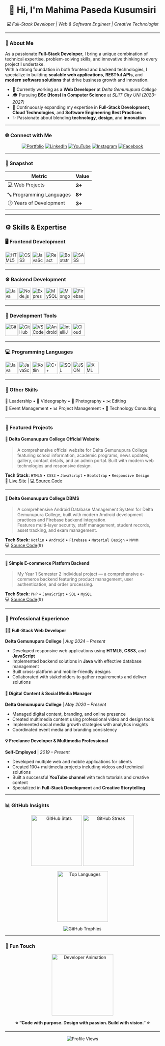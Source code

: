 <!-- Header Banner Animation -->


<h1 align="center">👋 Hi, I'm Mahima Paseda Kusumsiri</h1>
<p align="center">
  <em>💻 Full-Stack Developer | Web & Software Engineer | Creative Technologist</em>
</p>

---

### 🚀 About Me

As a passionate **Full-Stack Developer**, I bring a unique combination of technical expertise, problem-solving skills, and innovative thinking to every project I undertake.  
With a strong foundation in both frontend and backend technologies, I specialize in building **scalable web applications**, **RESTful APIs**, and **modern software solutions** that drive business growth and innovation.

- 💼 Currently working as a **Web Developer** at *Delta Gemunupura College*  
- 🎓 Pursuing **BSc (Hons) in Computer Science** at *SLIIT City UNI (2023–2027)*  
- 🌱 Continuously expanding my expertise in **Full-Stack Development**, **Cloud Technologies**, and **Software Engineering Best Practices**  
- ✨ Passionate about blending **technology**, **design**, and **innovation**  

---

### 🌐 Connect with Me

<p align="center">
  <a href="https://mahimapaseda.vercel.app/" target="_blank"><img alt="Portfolio" src="https://img.shields.io/badge/Portfolio-Visit-0A0A0A?style=for-the-badge&logo=firefox&logoColor=white" /></a>
  <a href="https://www.linkedin.com/in/mahimapaseda" target="_blank"><img alt="LinkedIn" src="https://img.shields.io/badge/LinkedIn-Connect-0077B5?style=for-the-badge&logo=linkedin" /></a>
  <a href="https://www.youtube.com/@mahimapaseda" target="_blank"><img alt="YouTube" src="https://img.shields.io/badge/YouTube-Subscribe-FF0000?style=for-the-badge&logo=youtube" /></a>
  <a href="https://www.instagram.com/mahi_pase_2002" target="_blank"><img alt="Instagram" src="https://img.shields.io/badge/Instagram-Follow-E1306C?style=for-the-badge&logo=instagram" /></a>
  <a href="https://www.facebook.com/mahima.paseda" target="_blank"><img alt="Facebook" src="https://img.shields.io/badge/Facebook-Connect-1877F2?style=for-the-badge&logo=facebook" /></a>
</p>

---

### 🧩 Snapshot

| Metric | Value |
|--------|--------|
| 💻 Web Projects | **3+** |
| 🔤 Programming Languages | **8+** |
| 🕒 Years of Development | **3+** |

---

## ⚙️ Skills & Expertise  

### 🖥️ Frontend Development  
<p>
  <img src="https://cdn.jsdelivr.net/gh/devicons/devicon/icons/html5/html5-original.svg" width="40" alt="HTML5" />
  <img src="https://cdn.jsdelivr.net/gh/devicons/devicon/icons/css3/css3-original.svg" width="40" alt="CSS3" />
  <img src="https://cdn.jsdelivr.net/gh/devicons/devicon/icons/javascript/javascript-original.svg" width="40" alt="JavaScript" />
  <img src="https://cdn.jsdelivr.net/gh/devicons/devicon/icons/react/react-original.svg" width="40" alt="React" />
  <img src="https://cdn.jsdelivr.net/gh/devicons/devicon/icons/bootstrap/bootstrap-original.svg" width="40" alt="Bootstrap" />
  <img src="https://cdn.jsdelivr.net/gh/devicons/devicon/icons/sass/sass-original.svg" width="40" alt="SASS" />
</p>

---

### ⚙️ Backend Development  
<p>
  <img src="https://cdn.jsdelivr.net/gh/devicons/devicon/icons/java/java-original.svg" width="40" alt="Java" />
  <img src="https://cdn.jsdelivr.net/gh/devicons/devicon/icons/nodejs/nodejs-original.svg" width="40" alt="Node.js" />
  <img src="https://cdn.jsdelivr.net/gh/devicons/devicon/icons/express/express-original.svg" width="40" alt="Express.js" />
  <img src="https://cdn.jsdelivr.net/gh/devicons/devicon/icons/mysql/mysql-original.svg" width="40" alt="MySQL" />
  <img src="https://cdn.jsdelivr.net/gh/devicons/devicon/icons/mongodb/mongodb-original.svg" width="40" alt="MongoDB" />
  <img src="https://cdn.jsdelivr.net/gh/devicons/devicon/icons/firebase/firebase-plain.svg" width="40" alt="Firebase" />
</p>

---

### 🧰 Development Tools  
<p>
  <img src="https://cdn.jsdelivr.net/gh/devicons/devicon/icons/git/git-original.svg" width="40" alt="Git" />
  <img src="https://cdn.jsdelivr.net/gh/devicons/devicon/icons/github/github-original.svg" width="40" alt="GitHub" />
  <img src="https://cdn.jsdelivr.net/gh/devicons/devicon/icons/vscode/vscode-original.svg" width="40" alt="VS Code" />
  <img src="https://cdn.jsdelivr.net/gh/devicons/devicon/icons/androidstudio/androidstudio-original.svg" width="40" alt="Android Studio" />
  <img src="https://cdn.jsdelivr.net/gh/devicons/devicon/icons/intellij/intellij-original.svg" width="40" alt="IntelliJ" />
  <img src="https://cdn.jsdelivr.net/gh/devicons/devicon/icons/googlecloud/googlecloud-original.svg" width="40" alt="Cloud" />
</p>

---

### 💻 Programming Languages  
<p>
  <img src="https://cdn.jsdelivr.net/gh/devicons/devicon/icons/java/java-original.svg" width="40" alt="Java" />
  <img src="https://cdn.jsdelivr.net/gh/devicons/devicon/icons/javascript/javascript-original.svg" width="40" alt="JavaScript" />
  <img src="https://cdn.jsdelivr.net/gh/devicons/devicon/icons/kotlin/kotlin-original.svg" width="40" alt="Kotlin" />
  <img src="https://cdn.jsdelivr.net/gh/devicons/devicon/icons/cplusplus/cplusplus-original.svg" width="40" alt="C++" />
  <img src="https://cdn.jsdelivr.net/gh/devicons/devicon/icons/mysql/mysql-original.svg" width="40" alt="SQL" />
  <img src="https://cdn.jsdelivr.net/gh/devicons/devicon/icons/json/json-original.svg" width="40" alt="JSON" />
  <img src="https://cdn.jsdelivr.net/gh/devicons/devicon/icons/xml/xml-original.svg" width="40" alt="XML" />
</p>

---

### 🎯 Other Skills  
💼 Leadership • 🎥 Videography • 📸 Photography • ✂️ Editing  
🎤 Event Management • 📊 Project Management • 🧠 Technology Consulting  

---

### 🌟 Featured Projects

#### 🏫 Delta Gemunupura College Official Website
> A comprehensive official website for Delta Gemunupura College featuring school information, academic programs, news updates, gallery, contact details, and an admin portal. Built with modern web technologies and responsive design.

**Tech Stack:** `HTML5` • `CSS3` • `JavaScript` • `Bootstrap` • `Responsive Design`  
🔗 [Live Site](https://deltagemunupuracollege.lk/) | 💻 [Source Code](#)

---

#### 📱 Delta Gemunupura College DBMS
> A comprehensive Android Database Management System for Delta Gemunupura College, built with modern Android development practices and Firebase backend integration.  
> Features multi-layer security, staff management, student records, asset tracking, and exam management.

**Tech Stack:** `Kotlin` • `Android` • `Firebase` • `Material Design` • `MVVM`  
💻 [Source Code](https://github.com/mahimapaseda/Delta-Gemunupura-College-School-DBMS)(#)

---

#### 🛒 Simple E-commerce Platform Backend
> My Year 1 Semester 2 individual project — a comprehensive e-commerce backend featuring product management, user authentication, and order processing.

**Tech Stack:** `PHP` • `JavaScript` • `SQL` • `MySQL`  
💻 [Source Code](https://github.com/mahimapaseda/Y1S2-e-commerce-individual-)(#)

---

### 💼 Professional Experience

#### 👨‍💻 Full-Stack Web Developer  
**Delta Gemunupura College** | *Aug 2024 – Present*  
- Developed responsive web applications using **HTML5**, **CSS3**, and **JavaScript**  
- Implemented backend solutions in **Java** with effective database management  
- Built cross-platform and mobile-friendly designs  
- Collaborated with stakeholders to gather requirements and deliver solutions  

#### 📸 Digital Content & Social Media Manager  
**Delta Gemunupura College** | *May 2020 – Present*  
- Managed digital content, branding, and online presence  
- Created multimedia content using professional video and design tools  
- Implemented social media growth strategies with analytics insights  
- Coordinated event media and branding consistency  

#### 💡 Freelance Developer & Multimedia Professional  
**Self-Employed** | *2019 – Present*  
- Developed multiple web and mobile applications for clients  
- Created 100+ multimedia projects including videos and technical solutions  
- Built a successful **YouTube channel** with tech tutorials and creative content  
- Specialized in **Full-Stack Development** and **Creative Storytelling**

---

### 📊 GitHub Insights

<p align="center">
  <img src="https://github-readme-stats.vercel.app/api?username=MahimaPaseda&show_icons=true&theme=radical&count_private=true" alt="GitHub Stats" height="165"/>
  <img src="https://github-readme-streak-stats.herokuapp.com/?user=MahimaPaseda&theme=radical" alt="GitHub Streak" height="165"/>
</p>

<p align="center">
  <img src="https://github-readme-stats.vercel.app/api/top-langs/?username=MahimaPaseda&layout=compact&theme=radical" alt="Top Languages" height="165"/>
</p>

<p align="center">
  <img src="https://github-profile-trophy.vercel.app/?username=MahimaPaseda&theme=radical&no-bg=true&no-frame=true&column=7" alt="GitHub Trophies"/>
</p>

---



### 🎨 Fun Touch

<p align="center">
  <img src="https://media.giphy.com/media/M9gbBd9nbDrOTu1Mqx/giphy.gif" width="200" alt="Developer Animation"/>
</p>

<p align="center">
  <b>⭐ “Code with purpose. Design with passion. Build with vision.” ⭐</b>
</p>

---

<p align="center">
  <img src="https://komarev.com/ghpvc/?username=MahimaPaseda&color=brightgreen&style=for-the-badge&label=Profile+Views" alt="Profile Views"/>
</p>
